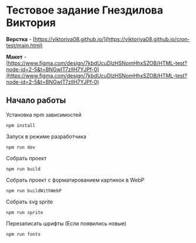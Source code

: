 # Тестовое задание Гнездилова Виктория

**Верстка** - [https://viktoriya08.github.io/](https://viktoriya08.github.io/cron-test/main.html)

**Макет** - [https://www.figma.com/design/7kbdUcuDlzHSNomHhxSZOB/HTML-test?node-id=2-5&t=BNGwIT7zllH7YJPf-0](https://www.figma.com/design/7kbdUcuDlzHSNomHhxSZOB/HTML-test?node-id=2-5&t=BNGwIT7zllH7YJPf-0)

## Начало работы

Установка npm зависимостей

```
npm install
```

Запуск в режиме разработчика

```
npm run dev
```

Собрать проект

```
npm run build
```
Собрать проект с форматированием картинок в WebP

```
npm run buildWithWebP

```

Собрать svg sprite

```
npm run sprite
```

Перезаписать шрифты (Если появились новые)

```
npm run fonts
```
